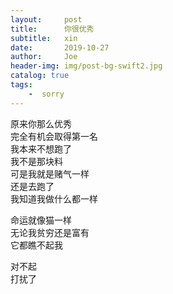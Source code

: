 ```yaml
---
layout:     post
title:      你很优秀
subtitle:   xin
date:       2019-10-27
author:     Joe
header-img: img/post-bg-swift2.jpg
catalog: true
tags:
    -  sorry  
---
```


原来你那么优秀  
完全有机会取得第一名  
我本来不想跑了  
我不是那块料  
可是我就是赌气一样  
还是去跑了  
我知道我做什么都一样  

命运就像猫一样  
无论我贫穷还是富有  
它都瞧不起我  

对不起  
打扰了  
